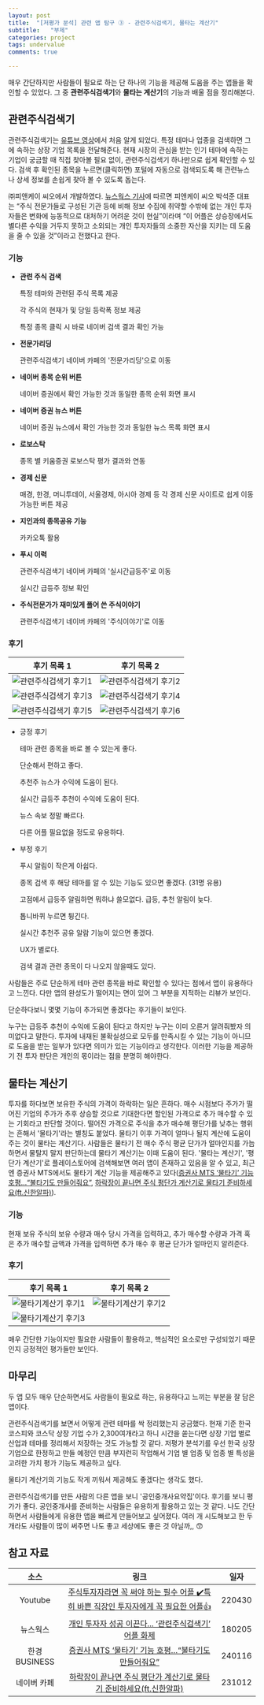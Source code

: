 ```yaml
---
layout: post
title:  "[저평가 분석] 관련 앱 탐구 ③ - 관련주식검색기, 물타는 계산기"
subtitle:   "부제"
categories: project
tags: undervalue
comments: true

---
```


매우 간단하지만 사람들이 필요로 하는 단 하나의 기능을 제공해 도움을 주는 앱들을 확인할 수 있었다. 그 중 **관련주식검색기**와 **물타는 계산기**의 기능과 배울 점을 정리해본다.

## 관련주식검색기

관련주식검색기는 [유튜브 영상](https://www.youtube.com/watch?v=5yRQoP5GsPU&t=350s)에서 처음 알게 되었다. 특정 테마나 업종을 검색하면 그에 속하는 상장 기업 목록을 전달해준다. 현재 시장의 관심을 받는 인기 테마에 속하는 기업이 궁금할 때 직접 찾아볼 필요 없이, 관련주식검색기 하나만으로 쉽게 확인할 수 있다. 검색 후 확인된 종목을 누르면(클릭하면) 포털에 자동으로 검색되도록 해 관련뉴스나 상세 정보를 손쉽게 찾아 볼 수 있도록 돕는다.

㈜피앤케이 씨오에서 개발하였다. [뉴스웍스 기사](https://www.newsworks.co.kr/news/articleView.html?idxno=165749)에 따르면 피앤케이 씨오 박석준 대표는 “주식 전문가들로 구성된 기관 등에 비해 정보 수집에 취약할 수밖에 없는 개인 투자자들은 변화에 능동적으로 대처하기 어려운 것이 현실”이라며 “이 어플은 상승장에서도 별다른 수익을 거두지 못하고 소외되는 개인 투자자들의 소중한 자산을 지키는 데 도움을 줄 수 있을 것”이라고 전했다고 한다.

### 기능

- **관련 주식 검색**

    특정 테마와 관련된 주식 목록 제공

    각 주식의 현재가 및 당일 등락폭 정보 제공

    특정 종목 클릭 시 바로 네이버 검색 결과 확인 가능

- **전문가리딩**

    관련주식검색기 네이버 카페의 '전문가리딩'으로 이동

- **네이버 종목 순위 버튼**

    네이버 증권에서 확인 가능한 것과 동일한 종목 순위 화면 표시

- **네이버 증권 뉴스 버튼**

    네이버 증권 뉴스에서 확인 가능한 것과 동일한 뉴스 목록 화면 표시

- **로보스탁**

    종목 별 키움증권 로보스탁 평가 결과와 연동

- **경제 신문**

    매경, 한경, 머니투데이, 서울경제, 아시아 경제 등 각 경제 신문 사이트로 쉽게 이동 가능한 버튼 제공

- **지인과의 종목공유 기능**

    카카오톡 활용

- **푸시 이력**

    관련주식검색기 네이버 카페의 '실시간급등주'로 이동
    
    실시간 급등주 정보 확인

- **주식전문가가 재미있게 풀어 쓴 주식이야기**

    관련주식검색기 네이버 카페의 '주식이야기'로 이동

### 후기

|후기 목록 1|후기 목록 2|
|:---------:|:---------:|
|<img src="{{ site.baseurl }}/assets/img/2024-01-21-project-undervalue-simple_examples_search_comment1.jpeg" alt="관련주식검색기 후기1">|<img src="{{ site.baseurl }}/assets/img/2024-01-21-project-undervalue-simple_examples_search_comment2.jpeg" alt="관련주식검색기 후기2">|
|<img src="{{ site.baseurl }}/assets/img/2024-01-21-project-undervalue-simple_examples_search_comment3.jpeg" alt="관련주식검색기 후기3">|<img src="{{ site.baseurl }}/assets/img/2024-01-21-project-undervalue-simple_examples_search_comment4.jpeg" alt="관련주식검색기 후기4">|
|<img src="{{ site.baseurl }}/assets/img/2024-01-21-project-undervalue-simple_examples_search_comment5.jpeg" alt="관련주식검색기 후기5">|<img src="{{ site.baseurl }}/assets/img/2024-01-21-project-undervalue-simple_examples_search_comment6.jpeg" alt="관련주식검색기 후기6">|

- 긍정 후기

    테마 관련 종목을 바로 볼 수 있는게 좋다.

    단순해서 편하고 좋다.

    추천주 뉴스가 수익에 도움이 된다.

    실시간 급등주 추천이 수익에 도움이 된다.
    
    뉴스 속보 정말 빠르다.

    다른 어플 필요없을 정도로 유용하다.

- 부정 후기

    푸시 알림이 작은게 아쉽다.

    종목 검색 후 해당 테마를 알 수 있는 기능도 있으면 좋겠다. (31명 유용)

    고점에서 급등주 알림하면 뭐하냐 쓸모없다. 급등, 추천 알림이 늦다.

    톱니바퀴 누르면 튕긴다.

    실시간 추천주 공유 알람 기능이 있으면 좋겠다.

    UX가 별로다.

    검색 결과 관련 종목이 다 나오지 않을때도 있다.

사람들은 주로 단순하게 테마 관련 종목을 바로 확인할 수 있다는 점에서 앱이 유용하다고 느낀다. 다만 앱의 완성도가 떨어지는 면이 있어 그 부분을 지적하는 리뷰가 보인다.

단순하다보니 몇몇 기능이 추가되면 좋겠다는 후기들이 보인다.

누구는 급등주 추천이 수익에 도움이 된다고 하지만 누구는 이미 오른거 알려줘봤자 의미없다고 말한다. 투자에 내재된 불확실성으로 모두를 만족시킬 수 있는 기능이 아니므로 도움을 받는 일부가 있다면 의미가 있는 기능이라고 생각한다. 이러한 기능을 제공하기 전 투자 판단은 개인의 몫이라는 점을 분명히 해야한다.

## 물타는 계산기

투자를 하다보면 보유한 주식의 가격이 하락하는 일은 흔하다. 매수 시점보다 주가가 떨어진 기업의 주가가 추후 상승할 것으로 기대한다면 할인된 가격으로 추가 매수할 수 있는 기회라고 판단할 것이다. 떨어진 가격으로 주식을 추가 매수해 평단가를 낮추는 행위는 흔해서 '물타기'라는 별칭도 붙었다. 물타기 이후 가격이 얼마나 될지 계산에 도움이 주는 것이 물타는 계산기다. 사람들은 물타기 전 매수 주식 평균 단가가 얼마인지를 가늠하면서 물탈지 말지 판단하는데 물타기 계산기는 이때 도움이 된다. '물타는 계산기', '평단가 계산기'로 플레이스토어에 검색해보면 여러 앱이 존재하고 있음을 알 수 있고, 최근엔 증권사 MTS에서도 물타기 계산 기능을 제공해주고 있다([증권사 MTS ‘물타기’ 기능 호평…“불타기도 만들어줘요”](https://www.newsworks.co.kr/news/articleView.html?idxno=165749), [하락장이 끝나면 주식 평단가 계산기로 물타기 준비하세요(ft.신한알파)](https://cafe.naver.com/somenickname/69901?art=ZXh0ZXJuYWwtc2VydmljZS1uYXZlci1zZWFyY2gtaW50ZW50LXZpZXc=.eyJhbGciOiJIUzI1NiIsInR5cCI6IkpXVCJ9.eyJjYWZlVHlwZSI6IkNBRkVfVVJMIiwiY2FmZVVybCI6InNvbWVuaWNrbmFtZSIsImFydGljbGVJZCI6Njk5MDEsImlzc3VlZEF0IjoxNzA1NzY5NjIxNTY5fQ.W2EFYFuDFkgAeWHLGts32KdUadp0ql9hbOoU9cT6bW0)).

### 기능

현재 보유 주식의 보유 수량과 매수 당시 가격을 입력하고, 추가 매수할 수량과 가격 혹은 추가 매수할 금액과 가격을 입력하면 추가 매수 후 평균 단가가 얼마인지 알려준다.

### 후기

|후기 목록 1|후기 목록 2|
|:---------:|:---------:|
|<img src="{{ site.baseurl }}/assets/img/2024-01-21-project-undervalue-simple_examples_calcul_comment1.jpeg" alt="물타기계산기 후기1">|<img src="{{ site.baseurl }}/assets/img/2024-01-21-project-undervalue-simple_examples_calcul_comment2.jpeg" alt="물타기계산기 후기2">|
|<img src="{{ site.baseurl }}/assets/img/2024-01-21-project-undervalue-simple_examples_calcul_comment3.jpeg" alt="물타기계산기 후기3">||

매우 간단한 기능이지만 필요한 사람들이 활용하고, 핵심적인 요소로만 구성되었기 때문인지 긍정적인 평가들만 보인다.

## 마무리

두 앱 모두 매우 단순하면서도 사람들이 필요로 하는, 유용하다고 느끼는 부분을 잘 담은 앱이다.

관련주식검색기를 보면서 어떻게 관련 테마를 싹 정리했는지 궁금했다. 현재 기준 한국 코스피와 코스닥 상장 기업 수가 2,300여개라고 하니 시간을 쏟는다면 상장 기업 별로 산업과 테마를 정리해서 저장하는 것도 가능할 것 같다. 저평가 분석기를 우선 한국 상장 기업으로 한정하고 만들 예정인 만큼 부지런히 작업해서 기업 별 업종 및 업종 별 특성을 고려한 가치 평가 기능도 제공하고 싶다.

물타기 계산기의 기능도 작게 끼워서 제공해도 좋겠다는 생각도 했다.

관련주식검색기를 만든 사람의 다른 앱을 보니 '공인중개사요약집'이다. 후기를 보니 평가가 좋다. 공인중개사를 준비하는 사람들은 유용하게 활용하고 있는 것 같다. 나도 간단하면서 사람들에게 유용한 앱을 빠르게 만들어보고 싶어졌다. 여러 개 시도해보고 한 두개라도 사람들이 많이 써주면 나도 좋고 세상에도 좋은 것 아닐까,, :kissing_smiling_eyes:

## 참고 자료

|소스                       |링크                                                                                                                                                              |일자  |
|:-------------------------:|:----------------------------------------------------------------------------------------------------------------------------------------------------------------:|:----:|
|Youtube                    |[주식투자자라면 꼭 써야 하는 필수 어플 :heavy_check_mark:특히 바쁜 직장인 투자자에게 꼭 필요한 어플:+1:](https://www.youtube.com/watch?v=5yRQoP5GsPU&t=350s)                         |220430|
|뉴스웍스                   |[개인 투자자 성공 이끈다... ‘관련주식검색기’ 어플 화제](https://www.newsworks.co.kr/news/articleView.html?idxno=165749)                                           |180205|
|한경BUSINESS               |[증권사 MTS ‘물타기’ 기능 호평…“불타기도 만들어줘요”](https://www.newsworks.co.kr/news/articleView.html?idxno=165749)                                             |240116|
|네이버 카페                |[하락장이 끝나면 주식 평단가 계산기로 물타기 준비하세요(ft.신한알파)](https://cafe.naver.com/somenickname/69901?art=ZXh0ZXJuYWwtc2VydmljZS1uYXZlci1zZWFyY2gtaW50ZW50LXZpZXc=.eyJhbGciOiJIUzI1NiIsInR5cCI6IkpXVCJ9.eyJjYWZlVHlwZSI6IkNBRkVfVVJMIiwiY2FmZVVybCI6InNvbWVuaWNrbmFtZSIsImFydGljbGVJZCI6Njk5MDEsImlzc3VlZEF0IjoxNzA1NzY5NjIxNTY5fQ.W2EFYFuDFkgAeWHLGts32KdUadp0ql9hbOoU9cT6bW0)                                             |231012|